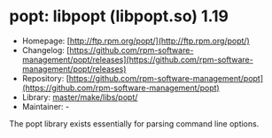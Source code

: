# popt: libpopt (libpopt.so) 1.19
 - Homepage: [http://ftp.rpm.org/popt/](http://ftp.rpm.org/popt/)
 - Changelog: [https://github.com/rpm-software-management/popt/releases](https://github.com/rpm-software-management/popt/releases)
 - Repository: [https://github.com/rpm-software-management/popt](https://github.com/rpm-software-management/popt)
 - Library: [master/make/libs/popt/](https://github.com/Freetz-NG/freetz-ng/tree/master/make/libs/popt/)
 - Maintainer: -

The popt library exists essentially for parsing command line options.
